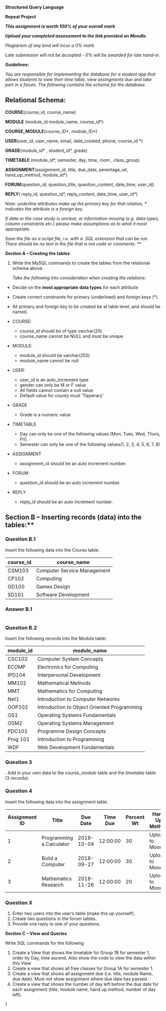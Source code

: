 ﻿

**Structured Query Language**

**Repeat Project**

***This assignment is worth 100% of your overall mark***

***Upload your completed assessment to the link provided on Moodle.***

*Plagiarism of any kind will incur a 0% mark.*

*Late submission will not be accepted - 0% will be awarded for late hand-in.*

**Guidelines:**

*You are responsible for implementing the database for a student app that allows students to view their time table, view assingments due and take part in a forum.  The following contains the schema for the database.*
## **Relational Schema:**

**COURSE**(course\_id, course\_name)

**MODULE** (module\_id  module\_name, course\_id\*)

**COURSE\_MODULE**(course\_ID\*, module\_ID\*)

**USER**(user\_id, user\_name, email, date\_created,  phone, course\_id \*)

**GRADE**(module\_id\* , student\_id\*, grade)

**TIMETABLE** (module\_id\*, semester, day, time, room , class\_group)

**ASSIGNMENT**(assignment\_id, title, due\_date, perentage\_wt, hand\_up\_method, module\_id\*)

**FORUM**(question\_id, question\_title, question\_content, date\_time, user\_id)

**REPLY**( reply\_id, question\_id\*, reply\_content, date\_time, user\_id\*)

*Note: underline attributes make up the primary key for that relation,  \* indicates the attribute is a foreign key.*

*If data or the case study is unclear, or information missing (e.g. data types, column constraints etc.) please make assumptions as to what it most appropriate.*

*Save the file as a script file, i.e. with a .SQL extension that can be run.  There should be no text in the file that is not code or comments.*
**


**Section A – Creating the tables**:

1. Write the MySQL commands to create the tables from the relational schema above.  

   *Take the following into consideration when creating the relations*:

- Decide on the **most appropriate data types** for each attribute
- Create correct constraints for primary (underlined) and foreign keys (\*).
- All primary and foreign key to be created be at table level, and should be named.

- COURSE:
  - course\_id should be of type varchar(20)
  - course\_name cannot be NULL and must be unique
- MODULE:
  - module\_id should be varchar(255)
  - module\_name cannot be null
- USER:
  - user\_id is an auto\_increment type
  - gender can only be M or F value
  - All fields cannot contain a null value
  - Default value for *county* must ‘Tipperary’
- GRADE
  - Grade is a numeric value
- TIMETABLE
  - Day can only be one of the following values (Mon, Tues, Wed, Thurs, Fri).
  - Semester can only be one of the following values(1, 2, 3, 4, 5, 6, 7, 8)
- ASSIGNMENT
  - assignment\_id should be an auto increment number.
- FORUM
  - question\_id should be an auto increment number.
- REPLY
  - reply\_id should be an auto increment number.


## Section B – Inserting records (data) into the tables:**

### Question B.1

Insert the following data into the Course table:

| course_id | course_name                 |
|-----------|-----------------------------|
| CSM103    | Computer Service Management |
| CP102     | Computing                   |
| GD100     | Games Design                |
| SD101     | Software Development        |

### Answer B.1

```sql

```

### Question B.2

Insert the following records into the Module table:

| module_id | module_name|
|---|---|
| CSC102 | Computer System Concepts|
| ECOMP | Electronics for Computing|
| IPD104 | Interpersonal Development|
| MM102 | Mathematical Methods|
| MMT | Mathematics for Computing|
| Net1 | Introduction to Computer Networks|
| OOP102 | Introduction to Object Oriented Programming|
| OS1 | Operating Systems Fundamentals|
| OSM2 | Operating Systems Management|
| PDC101 | Programme Design Concepts|
| Prog 101 | Introduction to Programming|
| WDF | Web Development Fundamentals|

### Question 3

. Add in your own data to the *course\_module* table and the *timetable* table (3 records).

### Question 4

Insert the following data into the assignment table.

| Assignment ID | Title                   | Due Date   | Time Due  | Percent Wt | Hand Up Method     | Module ID |
|---------------|-------------------------|------------|-----------|------------|---------------------|-----------|
| 1             | Programming a Calculator | 2018-10-04 | 12:00:00  | 30         | Upload to Moodle    | Prog101   |
| 2             | Build a Computer        | 2018-09-27 | 12:00:00  | 30         | Upload to Moodle    | CSC102    |
| 3             | Mathematics Research      | 2018-11-26 | 12:00:00  | 20         | Upload to Moodle    | MMT       |

### Question X

1. Enter two users into the user’s table (make this up yourself).
2. Create two questions in the forum tables.
3. Provide one reply to one of your questions.

**Section C – View and Queries**

Write SQL commands for the following

1. Create a View that shows the timetable for Group 1B for semester 1, order by Day, time ascend.  Also show the code to view the data within this View
1. Create a view that shows all free classes for Group 1A for semester 1.
1. Create a view that shows all assignment due (i.e. title, module Name, due date).   Must not show assignment where due date has passed.
1. Create a view that shows the number of day left before the due date for each assignment (title, module name, hand up method, number of day left).  


1

